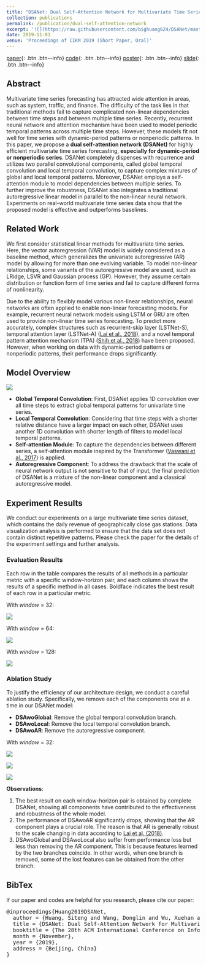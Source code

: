 ```yaml
---
title: "DSANet: Dual Self-Attention Network for Multivariate Time Series Forecasting"
collection: publications
permalink: /publication/dual-self-attention-network
excerpt: '![](https://raw.githubusercontent.com/bighuang624/DSANet/master/docs/DSANet-model-structure.png) In this paper, we propose a **dual self-attention network (DSANet)** for multivariate time series forecasting, **especially for dynamic-period or nonperiodic series**. DSANet completely dispenses with recurrence and utilizes two parallel convolutional components, called global temporal convolution and local temporal convolution, to capture complex mixtures of global and local temporal patterns. Moreover, DSANet employs a self-attention module to model dependencies between multiple series. To further improve the robustness, DSANet also integrates a traditional autoregressive linear model in parallel to the non-linear neural network. Experiments on real-world multivariate time series data show that the proposed model is effective and outperforms baselines.'
date: 2019-11-03
venue: 'Proceedings of CIKM 2019 (Short Paper, Oral)'
---
```


[paper](https://kyonhuang.top/files/Huang-DSANet.pdf){: .btn .btn--info} 
[code](https://github.com/bighuang624/DSANet){: .btn .btn--info}
[poster](https://kyonhuang.top/files/cikm19-DSANet-poster.pdf){: .btn .btn--info}
[slide](https://kyonhuang.top/files/cikm19-DSANet-presentation.pdf){: .btn .btn--info}


## Abstract

Multivariate time series forecasting has attracted wide attention in areas, such as system, traffic, and finance. The difficulty of the task lies in that traditional methods fail to capture complicated non-linear dependencies between time steps and between multiple time series. Recently, recurrent neural network and attention mechanism have been used to model periodic temporal patterns across multiple time steps. However, these models fit not well for time series with dynamic-period patterns or nonperiodic patterns. In this paper, we propose a **dual self-attention network (DSANet)** for highly efficient multivariate time series forecasting, **especially for dynamic-period or nonperiodic series**. DSANet completely dispenses with recurrence and utilizes two parallel convolutional components, called global temporal convolution and local temporal convolution, to capture complex mixtures of global and local temporal patterns. Moreover, DSANet employs a self-attention module to model dependencies between multiple series. To further improve the robustness, DSANet also integrates a traditional autoregressive linear model in parallel to the non-linear neural network. Experiments on real-world multivariate time series data show that the proposed model is effective and outperforms baselines.

## Related Work

We first consider statistical linear methods for multivariate time series. Here, the vector autoregression (VAR) model is widely considered as a baseline method, which generalizes the univariate autoregressive (AR) model by allowing for more than one evolving variable. To model non-linear relationships, some variants of the autoregressive model are used, such as LRidge, LSVR and Gaussian process (GP). However, they assume certain distribution or function form of time series and fail to capture different forms of nonlinearity.

Due to the ability to flexibly model various non-linear relationships, neural networks are often applied to enable non-linear forecasting models. For example, recurrent neural network models using LSTM or GRU are often used to provide non-linear time series forecasting. To predict more accurately, complex structures such as recurrent-skip layer (LSTNet-S), temporal attention layer (LSTNet-A) ([Lai et al., 2018](https://dl.acm.org/citation.cfm?id=3210006)), and a novel temporal pattern attention mechanism (TPA) ([Shih et al., 2018](https://link.springer.com/article/10.1007%2Fs10994-019-05815-0)) have been proposed. However, when working on data with dynamic-period patterns or nonperiodic patterns, their performance drops significantly.

## Model Overview

![](https://raw.githubusercontent.com/bighuang624/DSANet/master/docs/DSANet-model-structure.png)

* **Global Temporal Convolution**: First, DSANet applies 1D convolution over all time steps to extract global temporal patterns for univariate time series.
* **Local Temporal Convolution**: Considering that time steps with a shorter relative distance have a larger impact on each other, DSANet uses another 1D convolution with shorter length of filters to model local temporal patterns.
* **Self-attention Module**: To capture the dependencies between different series, a self-attention module inspired by the Transformer ([Vaswani et al., 2017](https://arxiv.org/abs/1706.03762)) is applied.
* **Autoregressive Component**: To address the drawback that the scale of neural network output is not sensitive to that of input, the final prediction of DSANet is a mixture of the non-linear component and a classical autoregressive model.

## Experiment Results

We conduct our experiments on a large multivariate time series dataset, which contains the daily revenue of geographically close gas stations. Data visualization analysis is performed to ensure that the data set does not contain distinct repetitive patterns. Please check the paper for the details of the experiment settings and further analysis.

### Evaluation Results

Each row in the table compares the results of all methods in a particular metric with a specific window-horizon pair, and each column shows the results of a specific method in all cases. Boldface indicates the best result of each row in a particular metric. 

With *window* = 32:

![](https://raw.githubusercontent.com/bighuang624/DSANet/master/docs/exp_results_window_32.png)

With *window* = 64:

![](https://raw.githubusercontent.com/bighuang624/DSANet/master/docs/exp_results_window_64.png)

With *window* = 128:

![](https://raw.githubusercontent.com/bighuang624/DSANet/master/docs/exp_results_window_128.png)

### Ablation Study

To justify the efficiency of our architecture design, we conduct a careful ablation study. Specifically, we remove each of the components one at a time in our DSANet model:

* **DSAwoGlobal**: Remove the global temporal convolution branch.
* **DSAwoLocal**: Remove the local temporal convolution branch.
* **DSAwoAR**: Remove the autoregressive component.

With *window* = 32:

![](https://raw.githubusercontent.com/bighuang624/DSANet/master/docs/ablation_RRSE.png)

![](https://raw.githubusercontent.com/bighuang624/DSANet/master/docs/ablation_MAE.png)

![](https://raw.githubusercontent.com/bighuang624/DSANet/master/docs/ablation_CORR.png)

**Observations**:

1. The best result on each window-horizon pair is obtained by complete DSANet, showing all components have contributed to the effectiveness and robustness of the whole model. 
2. The performance of DSAwoAR significantly drops, showing that the AR component plays a crucial role. The reason is that AR is generally robust to the scale changing in data according to [Lai et al. (2018)](https://dl.acm.org/citation.cfm?id=3210006). 
3. DSAwoGlobal and DSAwoLocal also suffer from performance loss but less than removing the AR component. This is because features learned by the two branches coincide. In other words, when one branch is removed, some of the lost features can be obtained from the other branch.

## BibTex

If our paper and codes are helpful for you research, please cite our paper:

<pre>
@inproceedings{Huang2019DSANet,
  author = {Huang, Siteng and Wang, Donglin and Wu, Xuehan and Tang, Ao},
  title = {DSANet: Dual Self-Attention Network for Multivariate Time Series Forecasting},
  booktitle = {The 28th ACM International Conference on Information and Knowledge Management (CIKM 2019)},
  month = {November},
  year = {2019},
  address = {Beijing, China}
}
</pre>
